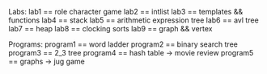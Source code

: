Labs:
    lab1 == role character game
    lab2 == intlist
    lab3 == templates && functions
    lab4 == stack
    lab5 == arithmetic expression tree
    lab6 == avl tree
    lab7 == heap
    lab8 == clocking sorts
    lab9 == graph && vertex

Programs:
    program1 == word ladder
    program2 == binary search tree
    program3 == 2_3 tree
    program4 == hash table -> movie review
    program5 == graphs -> jug game
